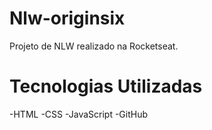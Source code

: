 # Nlw-originsix
 
Projeto de NLW realizado na Rocketseat.

# Tecnologias Utilizadas
-HTML
-CSS
-JavaScript
-GitHub
